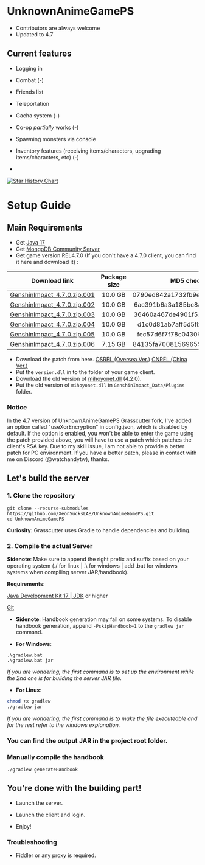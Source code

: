 # UnknownAnimeGamePS
- Contributors are always welcome
- Updated to 4.7

## Current features

* Logging in
* Combat (-)
* Friends list
* Teleportation
* Gacha system (-)
* Co-op *partially* works (-)
* Spawning monsters via console
* Inventory features (receiving items/characters, upgrading items/characters, etc) (-)

* 
[![Star History Chart](https://api.star-history.com/svg?repos=XeonSucksLAB/UnknownAnimeGamePS&type=Date)](https://star-history.com/#XeonSucksLAB/UnknownAnimeGamePS&Date)

# Setup Guide

## Main Requirements

- Get [Java 17](https://www.oracle.com/java/technologies/javase/jdk17-archive-downloads.html)
- Get [MongoDB Community Server](https://www.mongodb.com/try/download/community)
- Get game version REL4.7.0 (If you don't have a 4.7.0 client, you can find it here and download it) :


| Download link | Package size | MD5 checksum |
| :---: | :---: | :---: |
| [GenshinImpact_4.7.0.zip.001](https://autopatchhk.yuanshen.com/client_app/download/pc_zip/20240524181522_P7n5afVhY8WeoVZb/GenshinImpact_4.7.0.zip.001) | 10.0 GB | 0790ed842a1732fb9e5530a826828440 |
| [GenshinImpact_4.7.0.zip.002](https://autopatchhk.yuanshen.com/client_app/download/pc_zip/20240524181522_P7n5afVhY8WeoVZb/GenshinImpact_4.7.0.zip.002) | 10.0 GB | 6ac391b6a3a185bc8ab1e431f67ecd25 |
| [GenshinImpact_4.7.0.zip.003](https://autopatchhk.yuanshen.com/client_app/download/pc_zip/20240524181522_P7n5afVhY8WeoVZb/GenshinImpact_4.7.0.zip.003) | 10.0 GB | 36460a467de4901f517f8ed9be6b877c |
| [GenshinImpact_4.7.0.zip.004](https://autopatchhk.yuanshen.com/client_app/download/pc_zip/20240524181522_P7n5afVhY8WeoVZb/GenshinImpact_4.7.0.zip.004) | 10.0 GB | d1c0d81ab7aff5d5fb490cff20b9b87f |
| [GenshinImpact_4.7.0.zip.005](https://autopatchhk.yuanshen.com/client_app/download/pc_zip/20240524181522_P7n5afVhY8WeoVZb/GenshinImpact_4.7.0.zip.005) | 10.0 GB | fec57d6f7f78c04309f16dfc2207cd6f |
| [GenshinImpact_4.7.0.zip.006](https://autopatchhk.yuanshen.com/client_app/download/pc_zip/20240524181522_P7n5afVhY8WeoVZb/GenshinImpact_4.7.0.zip.006) | 7.15 GB | 84135fa7008156965514a6ec99c55c66 |


- Download the patch from here. [OSREL (Oversea Ver.)](https://watchandy.me/version.dll) [CNREL (China Ver.)](https://watchandy.me/cn/version.dll)
- Put the `version.dll` in to the folder of your game client.
- Download the old version of [mihoyonet.dll](https://autopatchhk.yuanshen.com/client_app/download/pc_zip/20231030132335_iOEfPMcbrXpiA8Ca/ScatteredFiles/GenshinImpact_Data/Plugins/mihoyonet.dll) (4.2.0).
- Put the old version of `mihoyonet.dll` in `GenshinImpact_Data/Plugins` folder.

### Notice

In the 4.7 version of UnknownAnimeGamePS Grasscutter fork, I've added an option called "useXorEncryption" in config.json, which is disabled by default. If the option is enabled, you won't be able to enter the game using the patch provided above, you will have to use a patch which patches the client's RSA key. Due to my skill issue, I am not able to provide a better patch for PC environment. If you have a better patch, please in contact with me on Discord (@watchandytw), thanks.

## Let's build the server

### 1. Clone the repository

```shell
git clone --recurse-submodules https://github.com/XeonSucksLAB/UnknownAnimeGamePS.git
cd UnknownAnimeGamePS
```

**Curiosity**: Grasscutter uses Gradle to handle dependencies and building.

### 2. Compile the actual Server

**Sidenote**: Make sure to append the right prefix and suffix based on your operating system (./ for linux | .\ for windows | add .bat for windows systems when compiling server JAR/handbook).

**Requirements**:

[Java Development Kit 17 | JDK](https://oracle.com/java/technologies/javase/jdk17-archive-downloads.html) or higher

[Git](https://git-scm.com/downloads)

- **Sidenote**: Handbook generation may fail on some systems. To disable handbook generation, append `-PskipHandbook=1` to the `gradlew jar` command.

- **For Windows**:
```shell
.\gradlew.bat
.\gradlew.bat jar
```
*If you are wondering, the first command is to set up the environment while the 2nd one is for building the server JAR file.*

- **For Linux**:
```bash
chmod +x gradlew
./gradlew jar
```
*If you are wondering, the first command is to make the file executeable and for the rest refer to the windows explanation.*

### You can find the output JAR in the project root folder.

### Manually compile the handbook
```shell
./gradlew generateHandbook
```


## You're done with the building part!

- Launch the server.
- Launch the client and login.

- Enjoy!

### Troubleshooting
- Fiddler or any proxy is required.

